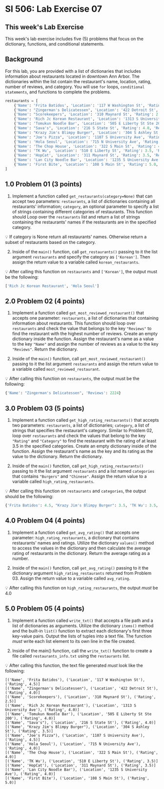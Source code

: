 # SI 506: Lab Exercise 07

## This week's Lab Exercise

This week's lab exercise includes five (5) problems that focus on the dictionary, functions, and conditional statements.

## Background

For this lab, you are provided with a list of dictionaries that includes information about restaurants located in downtown Ann Arbor.
The dictionaries within the list contain the restaurant's name, location, rating, number of reviews, and category.
You will use `for` loops, `conditional statements`, and
functions to complete the problems.

```python
restaurants = [
    {'Name': 'Frita Batidos', 'Location': '117 W Washington St', 'Rating': 4.5, 'Reviews': 1871, 'Category': 'Burgers'},
    {'Name': "Zingerman's Delicatessen", 'Location': '422 Detroit St', 'Rating': 4.0, 'Reviews': 2224, 'Category': 'Delis'},
    {'Name': "Scorekeepers", 'Location': '310 Maynard St', 'Rating': 2.5, 'Reviews': 59, 'Category': 'Burgers'},
    {'Name': 'Rich Jc Korean Restaurant', 'Location': '1313 S University Ave', 'Rating': 4.0, 'Reviews': 183, 'Category': 'Korean'},
    {'Name': 'Tomukun Noodle Bar', 'Location': '505 E Liberty St Ste 200', 'Rating': 4.0, 'Reviews': 773, 'Category': 'Noodles'},
    {'Name': "Sava's", 'Location': '216 S State St', 'Rating': 4.0, 'Reviews': 1195, 'Category': 'American'},
    {'Name': "Krazy Jim's Blimpy Burger", 'Location': '304 S Ashley St', 'Rating': 3.5, 'Reviews': 231, 'Category': 'Burgers'},
    {'Name': "Joe's Pizza", 'Location': '1107 S University Ave', 'Rating': 4.5, 'Reviews': 107, 'Category': 'Pizza'},
    {'Name': 'Hola Seoul', 'Location': '715 N University Ave', 'Rating': 4.0, 'Reviews': 98, 'Category': 'Korean'},
    {'Name': 'The Chop House', 'Location': '322 S Main St', 'Rating': 4.0, 'Reviews': 448, 'Category': 'Steakhouses'},
    {'Name': 'TK Wu', 'Location': '510 E Liberty St', 'Rating': 3.5, 'Reviews': 236, 'Category': 'Chinese'},
    {'Name': 'HopCat', 'Location': '311 Maynard St', 'Rating': 3.5, 'Reviews': 397, 'Category': 'Burgers'},
    {'Name': 'Lan City Noodle Bar', 'Location': '1235 S University Ave', 'Rating': 4.0, 'Reviews': 5, 'Category': 'Chinese'},
    {'Name': 'First Bite', 'Location': '108 S Main St', 'Rating': 5.0, 'Reviews': 104, 'Category': 'Burgers'}
]
```

## 1.0 Problem 01 (3 points)

1. Implement a function called `get_restaurants(category=None)` that can accept two parameters: `restaurants`, a list of dictionaries containing all restaurants' information; `category`, an optional parameter to specify a list of strings containing different categories of restaurants. This function should Loop over the `restaurants` list and return a list of strings containing the restaurants' names if the restaurants are in the specified category.

:bulb: If category is None return all restaurants' names. Otherwise return a subset of restaurants based on the category.

2. Inside of the `main()` function, call `get_restaurants()` passing to it the list argument `restaurants` and specify the category as `['Korean']`. Then assign the return value to a variable called `korean_restaurants`.

:bulb: After calling this function on `restaurants` and `['Korean']`, the output must be the following:

```python
['Rich Jc Korean Restaurant', 'Hola Seoul']
```

## 2.0 Problem 02 (4 points)

1. Implement a function called `get_most_reviewed_restaurant()` that accepts one parameter: `restaurants`, a list of dictionaries that containing information about restaurants. This function should loop over `restaurants` and check the value that belongs to the key `"Reviews"` to find the restaurant with the highest number of reviews. Create an empty dictionary inside the function. Assign the restaurant's name as a value to the key `"Name"` and assign the number of reviews as a value to the key `"Reviews"`. Return the dictionary.

2. Inside of the `main()` function, call `get_most_reviewed_restaurant()` passing to it the list argument `restaurants` and assign the return value to a variable called `most_reviewed_restaurant`.

:bulb: After calling this function on `restaurants`, the output must be the following:

```python
{'Name': "Zingerman's Delicatessen", 'Reviews': 2224}
```

## 3.0 Problem 03 (5 points)

1. Implement a function called `get_high_rating_restaurants()` that accepts two parameters: `restaurants`, a list of dictionaries; `category`, a list of strings that specifies the restaurant's category. Similar to Problem 02, loop over `restaurants` and check the values that belong to the key `"Rating"` and `"Category"` to find the restaurant with the rating of at least 3.5 in the specified categories. Create an empty dictionary inside of the function. Assign the restaurant's name as the key and its rating as the value to the dictionary. Return the dictionary.

2. Inside of the `main()` function, call `get_high_rating_restaurants()` passing to it the list argument `restaurants` and a list named `categories` that contains `"Burgers"` and `"Chinese"`. Assign the return value to a variable called `high_rating_restaurants`.

:bulb: After calling this function on `restaurants` and `categories`, the output should be the following:

```python
{'Frita Batidos': 4.5, "Krazy Jim's Blimpy Burger": 3.5, 'TK Wu': 3.5, 'HopCat': 3.5, 'Lan City Noodle Bar': 4.0, 'First Bite': 5.0}
```

## 4.0 Problem 04 (4 points)

1. Implement a function called `get_avg_rating()` that accepts one parameter: `high_rating_restaurants`, a dictionary that contains restaurants' names and ratings. Utilize the dictionary `values()` method to access the values in the dictionary and then calculate the average rating of restaurants in the dictionary. Return the average rating as a number.

2. Inside of the `main()` function, call `get_avg_rating()` passing to it the dictionary argument `high_rating_restaurants` returned from Problem 03. Assign the return value to a variable called `avg_rating`.

:bulb: After calling this function on `high_rating_restaurants`, the output _must_ be 4.0


## 5.0 Problem 05 (4 points)

1. Implement a function called `write_txt()` that accepts a file path and a list of dictionaries as arguments. Utilize the dictionary `items()` method and the built-in `list()` function to extract each dictionary's first three key-value pairs. Output the lists of tuples into a text file. The function _must_ write each list element to its own line in the file created.

2. Inside of the main() function, call the `write_txt()` function to create a file called `restaurants_info.txt` using the `restaurants` list.

:bulb: After calling this function, the text file generated _must_ look like the following:

```text
[('Name', 'Frita Batidos'), ('Location', '117 W Washington St'), ('Rating', 4.5)]
[('Name', "Zingerman's Delicatessen"), ('Location', '422 Detroit St'), ('Rating', 4.0)]
[('Name', 'Scorekeepers'), ('Location', '310 Maynard St'), ('Rating', 2.5)]
[('Name', 'Rich Jc Korean Restaurant'), ('Location', '1313 S University Ave'), ('Rating', 4.0)]
[('Name', 'Tomukun Noodle Bar'), ('Location', '505 E Liberty St Ste 200'), ('Rating', 4.0)]
[('Name', "Sava's"), ('Location', '216 S State St'), ('Rating', 4.0)]
[('Name', "Krazy Jim's Blimpy Burger"), ('Location', '304 S Ashley St'), ('Rating', 3.5)]
[('Name', "Joe's Pizza"), ('Location', '1107 S University Ave'), ('Rating', 4.5)]
[('Name', 'Hola Seoul'), ('Location', '715 N University Ave'), ('Rating', 4.0)]
[('Name', 'The Chop House'), ('Location', '322 S Main St'), ('Rating', 4.0)]
[('Name', 'TK Wu'), ('Location', '510 E Liberty St'), ('Rating', 3.5)]
[('Name', 'HopCat'), ('Location', '311 Maynard St'), ('Rating', 3.5)]
[('Name', 'Lan City Noodle Bar'), ('Location', '1235 S University Ave'), ('Rating', 4.0)]
[('Name', 'First Bite'), ('Location', '108 S Main St'), ('Rating', 5.0)]
```
